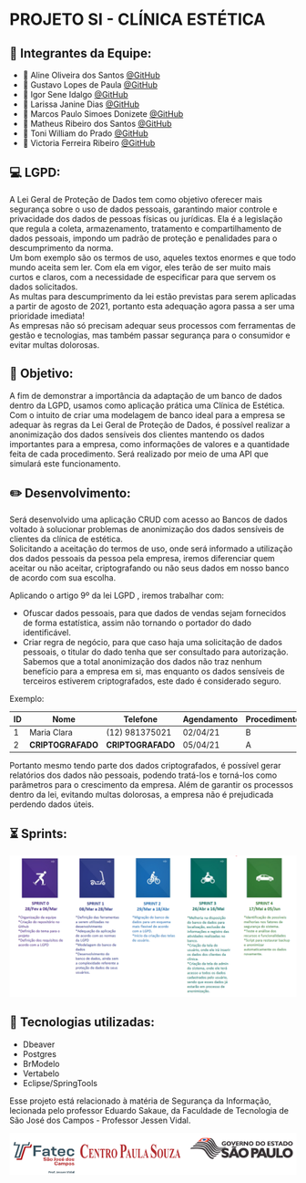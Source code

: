 # PROJETO SI - CLÍNICA ESTÉTICA


## :large_blue_circle: **Integrantes da Equipe:**


- :woman: Aline Oliveira dos Santos [@GitHub](https://github.com/linemarquart)
- :man: Gustavo Lopes de Paula [@GitHub](https://github.com/GusttavoLopes)
- :man: Igor Sene Idalgo [@GitHub](https://github.com/IgorS12)
- :woman: Larissa Janine Dias [@GitHub](https://github.com/larijanine)
- :man: Marcos Paulo Simoes Donizete [@GitHub](https://github.com/MarcospsDonizete)
- :man: Matheus Ribeiro dos Santos [@GitHub](https://github.com/matheusribss)
- :man: Toni William do Prado [@GitHub](https://github.com/toniprado)
- :woman: Victoria Ferreira Ribeiro [@GitHub](https://github.com/victoriandujar)


## :computer: **LGPD:**

A Lei Geral de Proteção de Dados tem como objetivo oferecer mais segurança sobre o uso de dados pessoais, garantindo maior controle e privacidade dos dados de pessoas físicas ou jurídicas. Ela é a legislação que regula a coleta, armazenamento, tratamento e compartilhamento de dados pessoais, impondo um padrão de proteção e penalidades para o descumprimento da norma.   
Um bom exemplo são os termos de uso, aqueles textos enormes e que todo mundo aceita sem ler. Com ela em vigor, eles terão de ser muito mais curtos e claros, com a necessidade de especificar para que servem os dados solicitados.  
As multas para descumprimento da lei estão previstas para serem aplicadas a partir de agosto de 2021, portanto esta adequação agora passa a ser uma prioridade imediata!  
As empresas não só precisam adequar seus processos com ferramentas de gestão e tecnologias, mas também passar segurança para o consumidor e evitar multas dolorosas.  



## :dart: **Objetivo:**
 
A fim de demonstrar a importância da adaptação de um banco de dados dentro da LGPD, usamos como aplicação prática uma Clínica de Estética.  
Com o intuito de criar uma modelagem de banco ideal para a empresa se adequar às regras da Lei Geral de Proteção de Dados, é possível realizar a anonimização dos dados sensíveis dos clientes mantendo os dados importantes para a empresa, como informações de valores e a quantidade feita de cada procedimento. Será realizado por meio de uma API que simulará este funcionamento.  


## :pencil2: **Desenvolvimento:**

Será desenvolvido uma aplicação CRUD com acesso ao Bancos de dados voltado à solucionar problemas de anonimização dos dados sensíveis de clientes da clínica de estética.  
Solicitando a aceitação do termos de uso, onde será informado a utilização dos dados pessoais da pessoa pela empresa, iremos diferenciar quem aceitar ou não aceitar, criptografando ou não seus dados em nosso banco de acordo com sua escolha.  

Aplicando o artigo 9º da lei LGPD , iremos trabalhar com:
- Ofuscar dados pessoais, para que dados de vendas sejam fornecidos de forma estatística, assim não tornando o portador do dado identificável.
- Criar regra de negócio, para que caso haja uma solicitação de dados pessoais, o titular do dado tenha que ser consultado para autorização.
Sabemos que a total anonimização dos dados não traz nenhum benefício para a empresa em si, mas enquanto os dados sensíveis de terceiros estiverem criptografados, este dado é considerado seguro.

Exemplo:

|  ID  |  Nome            |   Telefone           |  Agendamento  |  Procedimento  | Valor  |
| ---- | ---------------- | -------------------- | ------------- | -------------  | ------- |
|  1   |  Maria Clara     |   (12) 981375021     |    02/04/21   |        B       | 200,00  |  
|  2   | **CRIPTOGRAFADO**|   **CRIPTOGRAFADO**  |  05/04/21     |        A       | 170,00  |  


Portanto mesmo tendo parte dos dados criptografados, é possível gerar relatórios dos dados não pessoais, podendo tratá-los e torná-los como parâmetros para o crescimento da empresa.
Além de garantir os processos dentro da lei, evitando multas dolorosas, a empresa não é prejudicada perdendo dados úteis.


## :hourglass_flowing_sand: **Sprints:**

![sprint imagem](https://github.com/linemarquart/projetosi_clinica_estetica/blob/main/Imagens/sprint%20imagem.png)


## :red_circle: **Tecnologias utilizadas:**
- Dbeaver
- Postgres
- BrModelo
- Vertabelo
- Eclipse/SpringTools  


Esse projeto está relacionado à matéria de Segurança da Informação, lecionada pelo professor Eduardo Sakaue, da Faculdade de Tecnologia de São José dos Campos - Professor Jessen Vidal. 

<p align="center">
  <img src="https://github.com/linemarquart/projetosi_clinica_estetica/blob/main/Imagens/logo%20fatec.png" alt="Sublime's custom image"/>
</p>
